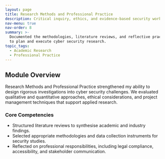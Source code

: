 ```yaml
---
layout: page
title: Research Methods and Professional Practice
description: Critical inquiry, ethics, and evidence-based security work
nav-menu: true
nav-order: 8
summary: >-
  Documented the methodologies, literature reviews, and reflective practice used
  to plan and execute cyber security research.
topic_tags:
  - Academic Research
  - Professional Practice
---
```


<section aria-labelledby="research-overview" class="prose max-w-none">
  <h2 id="research-overview">Module Overview</h2>
  <p>
    Research Methods and Professional Practice strengthened my ability to design
    rigorous investigations into cyber security challenges. We evaluated
    qualitative and quantitative approaches, ethical considerations, and project
    management techniques that support applied research.
  </p>

  <h3>Core Competencies</h3>
  <ul>
    <li>Structured literature reviews to synthesise academic and industry
    findings.</li>
    <li>Selected appropriate methodologies and data collection instruments for
    security studies.</li>
    <li>Reflected on professional responsibilities, including legal compliance,
    accessibility, and stakeholder communication.</li>
  </ul>
</section>
